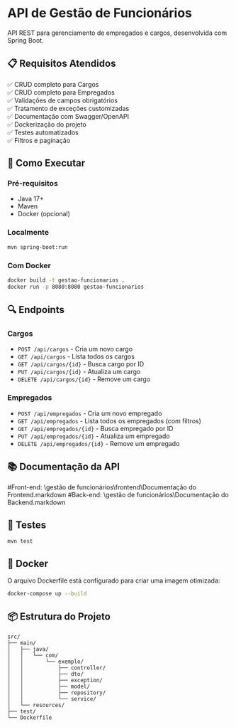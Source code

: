# API de Gestão de Funcionários

API REST para gerenciamento de empregados e cargos, desenvolvida com Spring Boot.

## 📋 Requisitos Atendidos

✅ CRUD completo para Cargos  
✅ CRUD completo para Empregados  
✅ Validações de campos obrigatórios  
✅ Tratamento de exceções customizadas  
✅ Documentação com Swagger/OpenAPI  
✅ Dockerização do projeto  
✅ Testes automatizados  
✅ Filtros e paginação  

## 🚀 Como Executar

### Pré-requisitos
- Java 17+
- Maven
- Docker (opcional)

### Localmente
```bash
mvn spring-boot:run
```

### Com Docker
```bash
docker build -t gestao-funcionarios .
docker run -p 8080:8080 gestao-funcionarios
```

## 🔍 Endpoints

### Cargos
- `POST /api/cargos` - Cria um novo cargo
- `GET /api/cargos` - Lista todos os cargos
- `GET /api/cargos/{id}` - Busca cargo por ID
- `PUT /api/cargos/{id}` - Atualiza um cargo
- `DELETE /api/cargos/{id}` - Remove um cargo

### Empregados
- `POST /api/empregados` - Cria um novo empregado
- `GET /api/empregados` - Lista todos os empregados (com filtros)
- `GET /api/empregados/{id}` - Busca empregado por ID
- `PUT /api/empregados/{id}` - Atualiza um empregado
- `DELETE /api/empregados/{id}` - Remove um empregado

## 📚 Documentação da API

#Front-end: \gestão de funcionários\frontend\Documentação do Frontend.markdown
#Back-end: \gestão de funcionários\Documentação do Backend.markdown

## 🧪 Testes
```bash
mvn test
```

## 🐳 Docker
O arquivo Dockerfile está configurado para criar uma imagem otimizada:
```bash
docker-compose up --build
```

## 📦 Estrutura do Projeto
```
src/
├── main/
│   ├── java/
│   │   └── com/
│   │       └── exemplo/
│   │           ├── controller/
│   │           ├── dto/
│   │           ├── exception/
│   │           ├── model/
│   │           ├── repository/
│   │           └── service/
│   └── resources/
├── test/
└── Dockerfile
```

